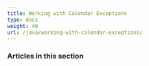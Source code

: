 ```yaml
---
title: Working with Calendar Exceptions
type: docs
weight: 40
url: /java/working-with-calendar-exceptions/
---
```


### **Articles in this section**
